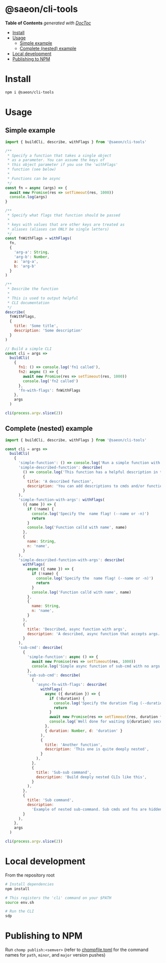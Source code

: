 # @saeon/cli-tools

<!-- START doctoc generated TOC please keep comment here to allow auto update -->
<!-- DON'T EDIT THIS SECTION, INSTEAD RE-RUN doctoc TO UPDATE -->
**Table of Contents**  *generated with [DocToc](https://github.com/thlorenz/doctoc)*

- [Install](#install)
- [Usage](#usage)
  - [Simple example](#simple-example)
  - [Complete (nested) example](#complete-nested-example)
- [Local development](#local-development)
- [Publishing to NPM](#publishing-to-npm)

<!-- END doctoc generated TOC please keep comment here to allow auto update -->

# Install
```sh
npm i @saeon/cli-tools
```
 
# Usage
## Simple example

```js
import { buildCli, describe, withFlags } from '@saeon/cli-tools'

/**
 * Specify a function that takes a single object
 * as a parameter. You can assume the keys of
 * this object parameter if you use the 'withFlags'
 * function (see below)
 * 
 * Functions can be async
 */
const fn = async (args) => {
  await new Promise(res => setTimeout(res, 1000))
  console.log(args)
}

/**
 * Specify what flags that function should be passed
 *
 * keys with values that are other keys are treated as
 * aliases (aliases can ONLY be single letters)
 */
const fnWithFlags = withFlags(
  fn,
  {
    'arg-a': String,
    'arg-b': Number,
    a: 'arg-a',
    b: 'arg-b'
  }
)

/**
 * Describe the function
 *
 * This is used to output helpful
 * CLI documentation
 */
describe(
  fnWithFlags,
  {
    title: 'Some title',
    description: 'Some description'
  }
)

// Build a simple CLI
const cli = args =>
  buildCli(
    {
      fn1: () => console.log('fn1 called'),
      fn2: async () => {
        await new Promise(res => setTimeout(res, 1000))
        console.log('fn2 called')
      },
      'fn-with-flags': fnWithFlags
    },
    args
  )

cli(process.argv.slice(2))
```

## Complete (nested) example
```js
import { buildCli, describe, withFlags } from '@saeon/cli-tools'

const cli = args =>
  buildCli(
    {
      'simple-function': () => console.log('Run a simple function with no args'),
      'simple-described-function': describe(
        () => console.log('This function has a helpful description in the help output'),
        {
          title: 'A described function',
          description: 'You can add descriptions to cmds and/or functions using describe()',
        }
      ),
      'simple-function-with-args': withFlags(
        ({ name }) => {
          if (!name) {
            console.log('Specify the  name flag! (--name or -n)')
            return
          }
          console.log('Function calld with name', name)
        },
        {
          name: String,
          n: 'name',
        }
      ),
      'simple-described-function-with-args': describe(
        withFlags(
          async ({ name }) => {
            if (!name) {
              console.log('Specify the  name flag! (--name or -n)')
              return
            }
            console.log('Function calld with name', name)
          },
          {
            name: String,
            n: 'name',
          }
        ),
        {
          title: 'Described, async function with args',
          description: 'A described, async function that accepts args. Defined declaratively!',
        }
      ),
      'sub-cmd': describe(
        {
          'simple-function': async () => {
            await new Promise(res => setTimeout(res, 1000))
            console.log('Simple async function of sub-cmd with no args')
          },
          'sub-sub-cmd': describe(
            {
              'async-fn-with-flags': describe(
                withFlags(
                  async ({ duration }) => {
                    if (!duration) {
                      console.log('Specify the duration flag (--duration or -d)')
                      return
                    }
                    await new Promise(res => setTimeout(res, duration * 1000))
                    console.log(`Well done for waiting ${duration} seconds`)
                  },
                  { duration: Number, d: 'duration' }
                ),
                {
                  title: 'Another function',
                  description: 'This one is quite deeply nested',
                }
              ),
            },
            {
              title: 'Sub-sub command',
              description: 'Build deeply nested CLIs like this',
            }
          ),
        },
        {
          title: 'Sub command',
          description:
            'Example of nested sub-command. Sub cmds and fns are hidden from top level output',
        }
      ),
    },
    args
  )

cli(process.argv.slice(2))
```

# Local development
From the repository root
```sh
# Install dependencies
npm install

# This registers the 'cli' command on your $PATH
source env.sh

# Run the CLI
sdp
```

# Publishing to NPM
Run `chomp publish:<semver>` (refer to [chompfile.toml](/chompfile.toml) for the command names for `path`, `minor`, and `major` version pushes)